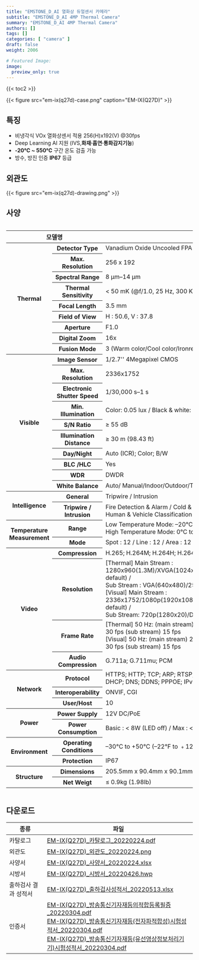 ```yaml
---
title: "EMSTONE_D_AI 열화상 듀얼센서 카메라"
subtitle: "EMSTONE_D_AI 4MP Thermal Camera"
summary: "EMSTONE_D_AI 4MP Thermal Camera"
authors: []
tags: []
categories: [ "camera" ]
draft: false
weight: 2006

# Featured Image:
image:
  preview_only: true
---
```


{{< toc2 >}}

<div class="container">
<div class="row justify-content-center align-items-center">
<div class="col-sm-6">

{{< figure src="em-ix(q27d)-case.png" caption="EM-IX(Q27D)" >}}

</div>
</div>
</div>

<div class="container">
<div class="row justify-content-center">
<div class="col-sm-6 pl-0">

## 특징

- 비냉각식 VOx 열화상센서 적용 256(H)x192(V) @30fps
- Deep Learning AI 지원 (IVS,**화재∙흡연∙통화감지기능**)
- **-20℃ ~ 550℃** 구간 온도 검출 가능
- 방수, 방진 인증 **IP67** 등급


</div>
<div class="col-sm-6 pl-0">

## 외관도

{{< figure src="em-ix(q27d)-drawing.png" >}}

</div>
</div>
</div>

## 사양

<div style="overflow-x: auto">
<table class="spec">
<thead>
<tr>
<th colspan="2">모델명</th>
<th>EM-IX(Q27D)</th>
</tr>
</thead>
<tbody>
<tr>
<th rowspan="9">Thermal</th>
<th>Detector Type</th>
<td>Vanadium Oxide Uncooled FPA</td>
</tr>
<tr>
<th>Max. Resolution</th>
<td>256 x 192</td>
</tr>
<tr>
<th>Spectral Range</th>
<td>8 μm–14 μm</td>
</tr>
<tr>
<th>Thermal Sensitivity</th>
<td>< 50 mK (@f/1.0, 25 Hz, 300 K)</td>
</tr>
<tr>
<th>Focal Length</th>
<td>3.5 mm</td>
</tr>
<tr>
<th>Field of View</th>
<td>H : 50.6, V : 37.8</td>
</tr>
<tr>
<th>Aperture</th>
<td>F1.0</td>
</tr>
<tr>
<th>Digital Zoom</th>
<td>16x</td>
</tr>
<tr>
<th>Fusion Mode</th>
<td>3 (Warm color/Cool color/Ironred)</td>
</tr>
<tr>
<th rowspan="10">Visible</th>
<th>Image Sensor</th>
<td>1/2.7'' 4Megapixel CMOS</td>
</tr>
<tr>
<th>Max. Resolution</th>
<td>2336x1752</td>
</tr>
<tr>
<th>Electronic Shutter Speed</th>
<td>1/30,000 s–1 s</td>
</tr>
<tr>
<th>Min. Illumination</th>
<td>Color: 0.05 lux / Black & white: 0.005 lux / 0 lux (IR on)</td>
</tr>
<tr>
<th>S/N Ratio</th>
<td>≥ 55 dB</td>
</tr>
<tr>
<th>Illumination Distance</th>
<td>≥ 30 m (98.43 ft)</td>
</tr>
<tr>
<th>Day/Night</th>
<td>Auto (ICR); Color; B/W</td>
</tr>
<tr>
<th>BLC /HLC</th>
<td>Yes</td>
</tr>
<tr>
<th>WDR</th>
<td>DWDR</td>
</tr>
<tr>
<th>White Balance</th>
<td>Auto/ Manual/Indoor/Outdoor/Tracking/Street lamp/Natural</td>
</tr>
<tr>
<th rowspan="2">Intelligence</th>
<th>General</th>
<td>Tripwire / Intrusion</td>
</tr>
<tr>
<th>Tripwire / Intrusion</th>
<td>Fire Detection & Alarm / Cold & Hot Spot Trace / <br> Human & Vehicle
Classification / Smoking Detection / Call Detection</td>
</tr>
<tr>
<th rowspan="2">Temperature<br>Measurement</th>
<th>Range</th>
<td>Low Temperature Mode: –20℃ to +150℃ (–4°F to +302°F)<br>
High Temperature Mode: 0℃ to +550℃ (+32°F to +1022°F)</td>
</tr>
<tr>
<th>Mode</th>
<td>Spot : 12 / Line : 12 / Area : 12 / Support 12 rules simultaneously</td>
</tr>
<tr>
<th rowspan="4">Video</th>
<th>Compression</th>
<td>H.265; H.264M; H.264H; H.264B; MJEPG</td>
</tr>
<tr>
<th>Resolution</th>
<td> [Thermal] Main Stream : 1280x960(1.3M)/XVGA(1024x768)/VGA(640x480)/256x192/1280x960
(by default) /<br> Sub Stream : VGA(640x480)/256x192/256x192(by default)<br>
[Visual] Main Stream : 2336x1752/1080p(1920x1080)/720p(1280x720)/D1(704x576)/2336x1752(by
default) /<br> Sub Stream: 720p(1280x20)/D1(704x576)/CIF(352x288)/352x288(by default)</td>
</tr>
<th>Frame Rate</th>
<td>[Thermal] 50 Hz: (main stream) 25 fps (sub stream) 15 fps / 60 Hz: (main stream) 30 fps (sub stream) 15 fps <br>
[Visual] 50 Hz: (main stream) 25 fps (sub stream) 15 fps / 60 Hz: (main stream) 30 fps (sub stream) 15 fps</td>
</tr>
<tr>
<th>Audio Compression</th>
<td>G.711a; G.711mu; PCM</td>
</tr>
<th rowspan="3">Network</th>
<th>Protocol</th>
<td>HTTPS; HTTP; TCP; ARP; RTSP; RTP; UDP; RTCP; SMTP; FTP;<br>
DHCP; DNS; DDNS; PPPOE; IPv4/v6; SNMP; QoS; UPnP; NTP</td>
</tr>
<tr>
<th>Interoperability</th>
<td>ONVIF, CGI</td>
</tr>
<tr>
<th>User/Host</th>
<td>10</td>
</tr>
<th rowspan="2">Power</th>
<th>Power Supply</th>
<td>12V DC/PoE</td>
</tr>
<tr>
<th>Power Consumption</th>
<td>Basic : < 8W (LED off) / Max : < 14W (LED on, heater on)</td>
</tr>
<th rowspan="2">Environment</th>
<th>Operating Conditions</th>
<td>–30℃ to +50℃ (–22°F to ﹢122°F) / ≤ 95% RH</td>
</tr>
<tr>
<th>Protection</th>
<td>IP67</td>
</tr>
<th rowspan="2">Structure</th>
<th>Dimensions</th>
<td>205.5mm x 90.4mm x 90.1mm (8.09''x3.56''x3.55'')</td>
</tr>
<tr>
<th>Net Weigt</th>
<td>≤ 0.9kg (1.98lb)</td>
</tr>
</tbody>
</table>
</div>

## 다운로드

종류 | 파일
---- | ----
카탈로그 | [EM-IX(Q27D)_카탈로그_20220224.pdf](https://www.emstone.com/data/sales/ko/EM-IX(Q27D)_카탈로그_20220224.pdf)
외관도 | [EM-IX(Q27D)_외관도_20220224.png](https://www.emstone.com/data/sales/ko/EM-IX(Q27D)_외관도_20220224.png)
사양서 | [EM-IX(Q27D)_사양서_20220224.xlsx](https://www.emstone.com/data/sales/ko/EM-IX(Q27D)_사양서_20220224.xlsx)
시방서 | [EM-IX(Q27D)_시방서_20220426.hwp](https://www.emstone.com/data/sales/ko/EM-IX(Q27D)_시방서_20220426.hwp)
출하검사 결과 성적서 | [EM-IX(Q27D)_출하검사성적서_20220513.xlsx](https://www.emstone.com/data/sales/ko/EM-IX(Q27D)_출하검사성적서_20220513.xlsx)
인증서 | [EM-IX(Q27D)_방송통신기자재등의적합등록필증_20220304.pdf](https://www.emstone.com/data/sales/ko/EM-IX(Q27D)_방송통신기자재등의적합등록필증_20220304.pdf)<br>[EM-IX(Q27D)_방송통신기자재등(전자파적합성)시험성적서_20220304.pdf](https://www.emstone.com/data/sales/ko/EM-IX(Q27D)_방송통신기자재등(전자파적합성)시험성적서_20220304.pdf)<br>[EM-IX(Q27D)_방송통신기자재등(유선영상정보처리기기)시험성적서_20220304.pdf](https://www.emstone.com/data/sales/ko/EM-IX(Q27D)_방송통신기자재등(유선영상정보처리기기)시험성적서_20220304.pdf)